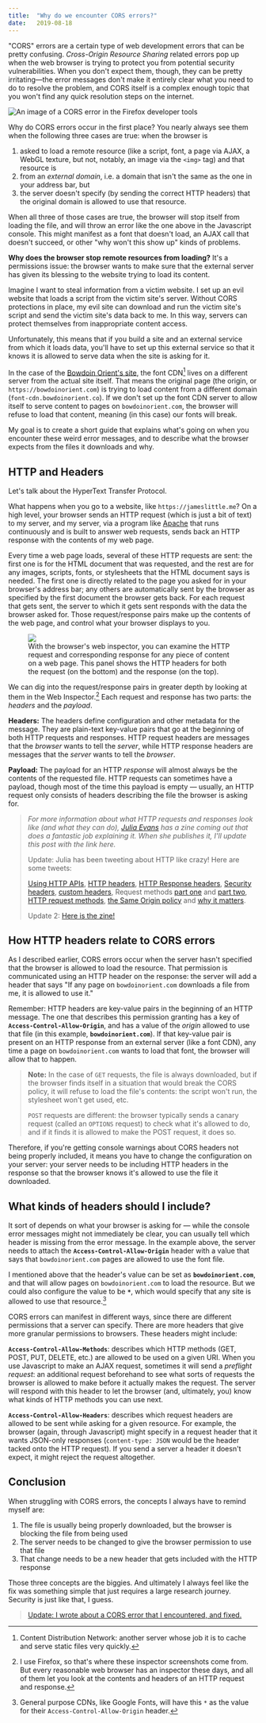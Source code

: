 ```yaml
---
title:  "Why do we encounter CORS errors?"
date:   2019-08-18
---
```


"CORS" errors are a certain type of web development errors that can be pretty confusing. _Cross-Origin Resource Sharing_ related errors pop up when the web browser is trying to protect you from potential security vulnerabilities. When you don't expect them, though, they can be pretty irritating—the error messages don't make it entirely clear what you need to do to resolve the problem, and CORS itself is a complex enough topic that you won't find any quick resolution steps on the internet.

![An image of a CORS error in the Firefox developer tools](/img/posts/cors/inspector-error.png)

Why do CORS errors occur in the first place? You nearly always see them when the following three cases are true: when the browser is

1. asked to load a remote resource (like a script, font, a page via AJAX, a WebGL texture, but not, notably, an image via the `<img>` tag) and that resource is
2. from an _external domain_, i.e. a domain that isn't the same as the one in your address bar, but
3. the server doesn't specify (by sending the correct HTTP headers) that the original domain is allowed to use that resource.

When all three of those cases are true, the browser will stop itself from loading the file, and will throw an error like the one above in the Javascript console. This might manifest as a font that doesn't load, an AJAX call that doesn't succeed, or other "why won't this show up" kinds of problems.

<!--more-->

**Why does the browser stop remote resources from loading?** It's a permissions issue: the browser wants to make sure that the external server has given its blessing to the website trying to load its content.

Imagine I want to steal information from a victim website. I set up an evil website that loads a script from the victim site's server. Without CORS protections in place, my evil site can download and run the victim site's script and send the victim site's data back to me. In this way, servers can protect themselves from inappropriate content access.

Unfortunately, this means that if you build a site and an external service from which it loads data, you'll have to set up this external service so that it knows it is allowed to serve data when the site is asking for it.

In the case of the [Bowdoin Orient's site](https://bowdoinorient.com), the font CDN[^1] lives on a different server from the actual site itself. That means the original page (the origin, or `https://bowdoinorient.com`) is trying to load content from a different domain (`font-cdn.bowdoinorient.co`). If we don't set up the font CDN server to allow itself to serve content to pages on `bowdoinorient.com`, the browser will refuse to load that content, meaning (in this case) our fonts will break.

My goal is to create a short guide that explains what's going on when you encounter these weird error messages, and to describe what the browser expects from the files it downloads and why.

## HTTP and Headers

Let's talk about the HyperText Transfer Protocol.

What happens when you go to a website, like `https://jameslittle.me`? On a high level, your browser sends an HTTP request (which is just a bit of text) to my server, and my server, via a program like [Apache](http://httpd.apache.org/) that runs continuously and is built to answer web requests, sends back an HTTP response with the contents of my web page.

Every time a web page loads, several of these HTTP requests are sent: the first one is for the HTML document that was requested, and the rest are for any images, scripts, fonts, or stylesheets that the HTML document says is needed. The first one is directly related to the page you asked for in your browser's address bar; any others are automatically sent by the browser as specified by the first document the browser gets back. For each request that gets sent, the server to which it gets sent responds with the data the browser asked for. Those request/response pairs make up the contents of the web page, and control what your browser displays to you.

<figure class="article-image--right">
<img src="/img/posts/cors/inspector-headers.png">
<figcaption>With the browser's web inspector, you can examine the HTTP request and corresponding response for any piece of content on a web page. This panel shows the HTTP headers for both the request (on the bottom) and the response (on the top).</figcaption>
</figure>

We can dig into the request/response pairs in greater depth by looking at them in the Web Inspector.[^2] Each request and response has two parts: the _headers_ and the _payload_.

**Headers:** The headers define configuration and other metadata for the message. They are plain-text key-value pairs that go at the beginning of both HTTP requests and responses. HTTP request headers are messages that the _browser_ wants to tell the _server_, while HTTP response headers are messages that the _server_ wants to tell the _browser_.

**Payload:** The payload for an HTTP _response_ will almost always be the contents of the requested file. HTTP requests can sometimes have a payload, though most of the time this payload is empty — usually, an HTTP request only consists of headers describing the file the browser is asking for.

> _For more information about what HTTP requests and responses look like (and what they can do), [Julia Evans](https://jvns.ca) has a zine coming out that does a fantastic job explaining it. When she publishes it, I'll update this post with the link here._
>
> Update: Julia has been tweeting about HTTP like crazy! Here are some tweets:
> 
> [Using HTTP APIs](https://twitter.com/b0rk/status/1160933788949655552), [HTTP headers](https://twitter.com/b0rk/status/1164181027469832196), [HTTP Response headers](https://twitter.com/b0rk/status/1161262574031265793), [Security headers](https://twitter.com/b0rk/status/1160185182323970050), [custom headers](https://twitter.com/b0rk/status/1161283690925834241), Request methods [part one](https://twitter.com/b0rk/status/1161679906415218690) and [part two](https://twitter.com/b0rk/status/1161680137865367553), [HTTP request methods](https://twitter.com/b0rk/status/1161679906415218690), [the Same Origin policy](https://twitter.com/b0rk/status/1155493682885341184) and [why it matters](https://twitter.com/b0rk/status/1163460967067541504).
> 
> Update 2: [Here is the zine!](https://wizardzines.com/zines/http/)

## How HTTP headers relate to CORS errors

As I described earlier, CORS errors occur when the server hasn't specified that the browser is allowed to load the resource. That permission is communicated using an HTTP header on the response: the server will add a header that says "If any page on `bowdoinorient.com` downloads a file from me, it is allowed to use it."

Remember: HTTP headers are key-value pairs in the beginning of an HTTP message. The one that describes this permission granting has a key of **`Access-Control-Allow-Origin`**, and has a value of the _origin_ allowed to use that file (in this example, **`bowdoinorient.com`**). If that key-value pair is present on an HTTP response from an external server (like a font CDN), any time a page on `bowdoinorient.com` wants to load that font, the browser will allow that to happen.

> **Note:** In the case of `GET` requests, the file is always downloaded, but if the browser finds itself in a situation that would break the CORS policy, it will refuse to load the file's contents: the script won't run, the stylesheet won't get used, etc.
>
> `POST` requests are different: the browser typically sends a canary request (called an `OPTIONS` request) to check what it's allowed to do, and if it finds it is allowed to make the POST request, it does so.

Therefore, if you're getting console warnings about CORS headers not being properly included, it means you have to change the configuration on your server: your server needs to be including HTTP headers in the response so that the browser knows it's allowed to use the file it downloaded.

## What kinds of headers should I include?

It sort of depends on what your browser is asking for — while the console error messages might not immediately be clear, you can usually tell which header is missing from the error message. In the example above, the server needs to attach the **`Access-Control-Allow-Origin`** header with a value that says that `bowdoinorient.com` pages are allowed to use the font file.

I mentioned above that the header's value can be set as **`bowdoinorient.com`**, and that will allow pages on `bowdoinorient.com` to load the resource. But we could also configure the value to be **`*`**, which would specify that any site is allowed to use that resource.[^4]

CORS errors can manifest in different ways, since there are different permissions that a server can specify. There are more headers that give more granular permissions to browsers. These headers might include:

**`Access-Control-Allow-Methods`**: describes which HTTP methods (GET, POST, PUT, DELETE, etc.) are allowed to be used on a given URI. When you use Javascript to make an AJAX request, sometimes it will send a _preflight request_: an additional request beforehand to see what sorts of requests the browser is allowed to make before it actually makes the request. The server will respond with this header to let the browser (and, ultimately, you) know what kinds of HTTP methods you can use next.

**`Access-Control-Allow-Headers`**: describes which request headers are allowed to be sent while asking for a given resource. For example, the browser (again, through Javascript) might specify in a request header that it wants JSON-only responses (`content-type: JSON` would be the header tacked onto the HTTP request). If you send a server a header it doesn't expect, it might reject the request altogether.

## Conclusion

When struggling with CORS errors, the concepts I always have to remind myself are:

1. The file is usually being properly downloaded, but the browser is blocking the file from being used
2. The server needs to be changed to give the browser permission to use that file
3. That change needs to be a new header that gets included with the HTTP response

Those three concepts are the biggies. And ultimately I always feel like the fix was something simple that just requires a large research journey. Security is just like that, I guess.

> [Update: I wrote about a CORS error that I encountered, and fixed.](/blog/2019/cors-debug/)

<!-- Footnotes -->

[^1]: Content Distribution Network: another server whose job it is to cache and serve static files very quickly.
[^2]: I use Firefox, so that's where these inspector screenshots come from. But every reasonable web browser has an inspector these days, and all of them let you look at the contents and headers of an HTTP request and response.
[^3]: If you're reading this to sort out a CORS error you're having, your web browser does not have the right permission because the server has not given it to the browser.
[^4]: General purpose CDNs, like Google Fonts, will have this `*` as the value for their `Access-Control-Allow-Origin` header.
